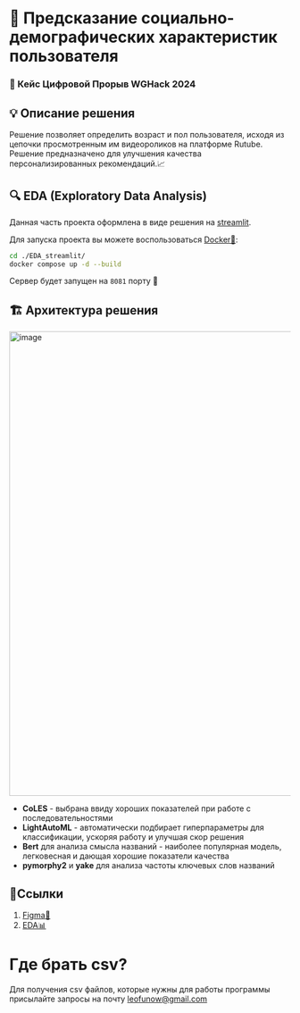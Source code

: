 # 🎯 Предсказание социально-демографических характеристик пользователя
### 🚀 Кейс Цифровой Прорыв WGHack 2024


## 💡 Описание решения
Решение позволяет определить возраст и пол пользователя, исходя из цепочки просмотренным им видеороликов на платформе Rutube. Решение предназначено для улучшения качества персонализированных рекомендаций.📈


## 🔍 EDA (Exploratory Data Analysis)
Данная часть проекта оформлена в виде решения на [streamlit](https://streamlit.io/). 

Для запуска проекта вы можете воспользоваться [Docker🐳](https://www.docker.com/):
```bash
cd ./EDA_streamlit/
docker compose up -d --build
```
Сервер будет запущен на `8081` порту 🚀


## 🏗️ Архитектура решения
<img width="832" alt="image" src="https://github.com/user-attachments/assets/a1444334-7c30-4953-8b69-7e731ba08f4a">

- **CoLES** - выбрана ввиду хороших показателей при работе с последовательностями
- **LightAutoML** - автоматически подбирает гиперпараметры для классификации, ускоряя работу и улучшая скор решения
- **Bert** для анализа смысла названий - наиболее популярная модель, легковесная и дающая хорошие показатели качества
- **pymorphy2** и **yake** для анализа частоты ключевых слов названий


## 🔗Ссылки
1. [Figma🎨](https://www.figma.com/design/yExf1RUZBxGp5qwNwys6tD/Untitled?node-id=0-1&t=47vaNiwexAYJIqlQ-1)
2. [EDA📊](http://95.165.8.212:8081/)

# Где брать csv?
Для получения csv файлов, которые нужны для работы программы присылайте запросы на почту leofunow@gmail.com
